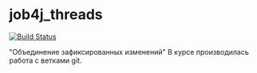 # job4j_threads

[![Build Status](https://app.travis-ci.com/ivanmaleev/job4j_threads.svg?branch=main)](https://app.travis-ci.com/ivanmaleev/job4j_threads)

 "Объединение зафиксированных изменений"
 В курсе производилась работа с ветками git.